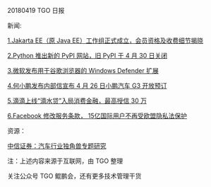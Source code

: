 20180419 TGO 日报

新闻:

[1.Jakarta EE（原 Java EE）工作组正式成立，会员资格及收费细节揭晓](https://www.oschina.net/news/95274/jakarta-ee-working-group)

[2.Python 推出新的 PyPI 网站，旧 PyPI 于 4 月 30 日关闭](https://www.oschina.net/news/95309/new-pypi-launched-legacy-pypi-shutting)

[3.​微软发布用于谷歌浏览器的 Windows Defender 扩展](https://www.oschina.net/news/95305/ms-releases-windows-defender-browser-protection-extension-chrome)

[4.何小鹏发布内部信宣布 4 月 26 日小鹏汽车 G3 开放预订](http://tech.qq.com/a/20180419/024112.htm)

[5.滴滴上线“滴水贷”入局消费金融，最高授信 30 万](https://mp.weixin.qq.com/s/v1umUZHKQsz9N23Y2C9A7w)

[6.Facebook 修改服务条款， 15亿国际用户不再受欧盟隐私法保护](http://tech.qq.com/a/20180419/027863.htm)

资源：

[中信证券：汽车行业独角兽专题研究](http://www.199it.com/archives/712434.html)

注：上述内容来源于互联网，由 TGO 整理

关注公众号 TGO 鲲鹏会，还有更多技术管理干货
